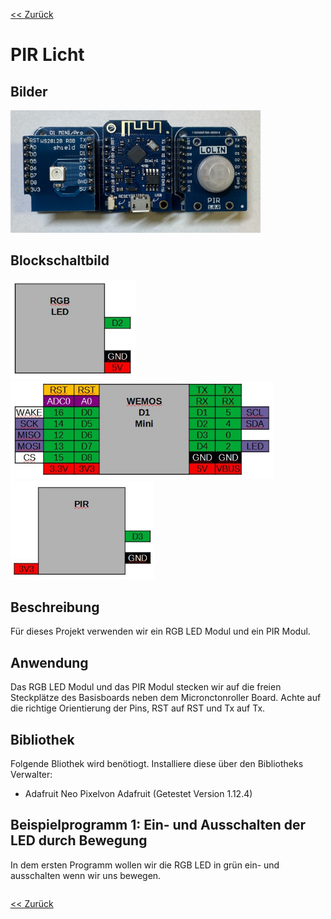 [<< Zurück](../README.md)

# PIR Licht

## Bilder

<img src="Bilder/RGB_LED_D1_Mini_PIR_gesteckt.JPEG" alt="drawing" width="400"/>

## Blockschaltbild

<img src="../../Module/RGB_LED/Bilder/pins.jpg" alt="drawing" width="200"/>
<img src="../../Module/D1Mini/Bilder/pins.jpg" alt="drawing" width="420"/>
<img src="../../Module/PIR/Bilder/pins.jpg" alt="drawing" width="230"/>

## Beschreibung

Für dieses Projekt verwenden wir ein RGB LED Modul und ein PIR Modul.

## Anwendung

Das RGB LED Modul und das PIR Modul stecken wir auf die freien Steckplätze des Basisboards neben dem Micronctonroller Board. Achte auf die richtige Orientierung der Pins, RST auf RST und Tx auf Tx.

## Bibliothek

Folgende Bliothek wird benötiogt. Installiere diese über den Bibliotheks Verwalter:

- Adafruit Neo Pixelvon Adafruit (Getestet Version 1.12.4)

## Beispielprogramm 1: Ein- und Ausschalten der LED durch Bewegung

In dem ersten Programm wollen wir die RGB LED in grün ein- und ausschalten wenn wir uns bewegen.

```
```

[<< Zurück](../README.md)
